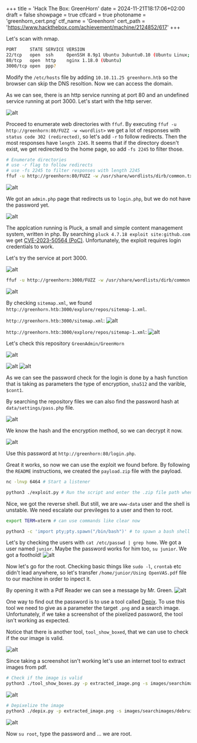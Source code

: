+++
title = 'Hack The Box: GreenHorn'
date = 2024-11-21T18:17:06+02:00
draft = false
showpage = true
ctfcard = true
photoname = 'greenhorn_cert.png'
ctf_name = 'Greenhorn'
cert_path = 'https://www.hackthebox.com/achievement/machine/2124852/617'
+++

Let's scan with nmap.

```bash
PORT     STATE SERVICE VERSION
22/tcp   open  ssh     OpenSSH 8.9p1 Ubuntu 3ubuntu0.10 (Ubuntu Linux; protocol 2.0)
80/tcp   open  http    nginx 1.18.0 (Ubuntu)
3000/tcp open  ppp?
```

Modify the `/etc/hosts` file by adding `10.10.11.25 greenhorn.htb` so the browser can skip the DNS resoltion. Now we can access the domain. 

As we can see, there is an http service running at port 80 and an undefined service running at port 3000. Let's start with the http server.

![alt](lab1.png)

Proceed to enumerate web directories with `ffuf`. By executing `ffuf -u http://greenhorn:80/FUZZ -w <wordlist>` we get a lot of responses with `status code 302 (redirected)`, so let's add `-r` to follow redirects. Then the most responses have `length 2245`. It seems that if the directory doesn't exist, we get redirected to the home page, so add `-fs 2245` to filter those.

```bash
# Enumerate directories
# use -r flag to follow redirects
# use -fs 2245 to filter responses with length 2245
ffuf -u http://greenhorn:80/FUZZ -w /usr/share/wordlists/dirb/common.txt -r -fs 2445
```
![alt](lab2.png)

We got an `admin.php` page that redirects us to `login.php`, but we do not have the password yet. 

![alt](lab11.png)

The applcation running is Pluck, a small and simple content management system, written in php. By searching `pluck 4.7.18 exploit site:github.com` we get [CVE-2023-50564 (PoC)](https://github.com/Rai2en/CVE-2023-50564_Pluck-v4.7.18_PoC). Unfortunately, the exploit requires login credentials to work.

Let's try the service at port 3000.

![alt](lab3.png)

```bash
ffuf -u http://greenhorn:3000/FUZZ -w /usr/share/wordlists/dirb/common.txt -r
```
![alt](lab4.png)

By checking `sitemap.xml`, we found `http://greenhorn.htb:3000/explore/repos/sitemap-1.xml`.
<br>

`http://greenhorn.htb:3000/sitemap.xml`:
![alt](lab5.png)
<br>

`http://greenhorn.htb:3000/explore/repos/sitemap-1.xml`:
![alt](lab6.png)
<br>

Let's check this repository `GreenAdmin/GreenHorn`

![alt](lab6.png)

![alt](lab7.png)
![alt](lab8.png)

As we can see the password check for the login is done by a hash function that is taking as parameters the type of encryption, `sha512` and the varible, `$cont1`.

By searching the repository files we can also find the password hash at `data/settings/pass.php` file.

![alt](lab9.png)

We know the hash and the encryption method, so we can decrypt it now.

![alt](lab10.png)

Use this password at `http://greenhorn:80/login.php`.

Great it works, so now we can use the exploit we found before.
By following the `README` instructions, we created the `payload.zip` file with the payload.

```bash
nc -lnvp 6464 # Start a listener

python3 ./exploit.py # Run the script and enter the .zip file path when prompted
```

Nice, we got the reverse shell. But still, we are `www-data` user and the shell is unstable. We need escalate our previleges to a user and then to root.

```bash
export TERM=xterm # can use commands like clear now

python3 -c 'import pty;pty.spawn("/bin/bash")' # to spawn a bash shell
```

Let's by checking the users with `cat /etc/passwd | grep home`. We got a user named `junior`. Maybe the password works for him too, `su junior`. We got a foothold!
![alt](lab12.png)

Now let's go for the root. Checking basic things like `sudo -l`, `crontab` etc didn't lead anywhere, so let's transfer `/home/junior/Using OpenVAS.pdf` file to our machine in order to inpect it.

By opening it with a Pdf Reader we can see a message by Mr. Green.
![alt](lab13.png)

One way to find out the password is to use a tool called [Depix](https://github.com/spipm/Depix). To use this tool we need to give as a parameter the target `.png` and a search image. Unfortunately, if we take a screenshot of the pixelized password, the tool isn't working as expected.

Notice that there is another tool, `tool_show_boxed`, that we can use to check if the our image is valid.

![alt](lab14.png)

Since taking a screenshot isn't working let's use an internet tool to extract images from pdf.

```bash
# Check if the image is valid
python3 ./tool_show_boxes.py -p extracted_image.png -s images/searchimages/debruinseq_notepad_Windows10_closeAndSpaced.png
```
![alt](lab15.png)

```bash
# Depixelize the image
python3 ./depix.py -p extracted_image.png -s images/searchimages/debruinseq_notepad_Windows10_closeAndSpaced.png
```
![alt](lab16.png)

Now `su root`, type the password and ... we are root.